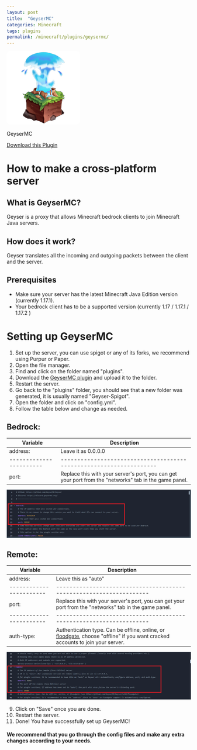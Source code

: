 ```yaml
---
layout: post
title:  "GeyserMC"
categories: Minecraft
tags: plugins
permalink: /minecraft/plugins/geysermc/
---
```


<div class="install-plugin">
    <img style="border-radius: 7px;" src="../../../assets/images/posts/plugins/geysermc/plugin.png">
    <p>GeyserMC</p>
    <a href="https://ci.opencollab.dev//job/GeyserMC/job/Geyser/job/master/lastSuccessfulBuild/artifact/bootstrap/spigot/target/Geyser-Spigot.jar">Download this Plugin</a>
</div>

# How to make a cross-platform server

## What is GeyserMC?
Geyser is a proxy that allows Minecraft bedrock clients to join Minecraft Java servers.

## How does it work?
Geyser translates all the incoming and outgoing packets between the client and the server.

## Prerequisites

- Make sure your server has the latest Minecraft Java Edition version (currently 1.17.1).
- Your bedrock client has to be a supported version (currently 1.17 / 1.17.1 / 1.17.2 )


# Setting up GeyserMC

1. Set up the server, you can use spigot or any of its forks, we recommend using Purpur or Paper.
2. Open the file manager.
3. Find and click on the folder named "plugins".
4. Download the [GeyserMC plugin](https://ci.opencollab.dev//job/GeyserMC/job/Geyser/job/master/lastSuccessfulBuild/artifact/bootstrap/spigot/target/Geyser-Spigot.jar) and upload it to the folder.
5. Restart the server.
6. Go back to the "plugins" folder, you should see that a new folder was generated, it is usually named "Geyser-Spigot".
7. Open the folder and click on "config.yml".
8. Follow the table below and change as needed.


## Bedrock:

|Variable               |Description                                                        |
|-----------------------|-------------------------------------------------------------------|
|address:               |Leave it as 0.0.0.0                                                |
|-----------------------|-------------------------------------------------------------------|
|port:                  |Replace this with your server's port, you can get your port from the "networks" tab in the game panel. |

![Image](../../../assets/images/posts/plugins/geysermc/1.png)

## Remote:

|Variable               |Description                                                        |
|-----------------------|-------------------------------------------------------------------|
|address:               |Leave this as "auto"                                               |
|-----------------------|-------------------------------------------------------------------|
|port:                  |Replace this with your server's port, you can get your port from the "networks" tab in the game panel. |
|-----------------------|-------------------------------------------------------------------|
|auth-type:             |Authentication type. Can be offline, online, or [floodgate](https://github.com/GeyserMC/Geyser/wiki/Floodgate), choose "offline" if you want cracked accounts to join your server.

![Image](../../../assets/images/posts/plugins/geysermc/2.png)


9. Click on "Save" once you are done.
10. Restart the server.
11. Done! You have successfully set up GeyserMC!

#### We recommend that you go through the config files and make any extra changes according to your needs.
